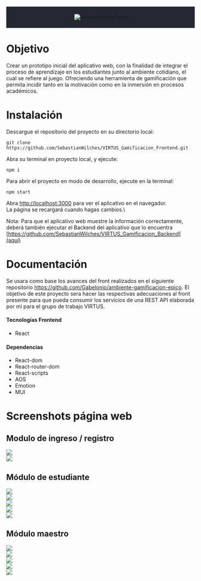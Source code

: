 <p align="center" style="padding: 20px; background: #252832">
    <img src="https://github.com/SebastianWilches/VIRTUS_Gamificacion_Frontend/blob/master/Documentacion/Banner.png" alt="Banner VirtusFront">
</p>

# Objetivo
Crear un prototipo inicial del aplicativo web, con la finalidad de integrar el proceso de aprendizaje en los estudiantes junto al ambiente cotidiano, el cual se refiere al juego. Ofreciendo una herramienta de gamificación que permita incidir tanto en la motivación como en la inmersión en procesos académicos. 

# Instalación
Descargue el repositorio del proyecto en su directorio local:
```
git clone https://github.com/SebastianWilches/VIRTUS_Gamificacion_Frontend.git
```
Abra su terminal en proyecto local, y ejecute:
```
npm i
```
Para abrir el proyecto en modo de desarrollo, ejecute en la terminal:
```
npm start
```
Abra [http://localhost:3000](http://localhost:3000) para ver el aplicativo en el navegador.\
La página se recargará cuando hagas cambios.\\

Nota: Para que el aplicativo web muestre la información correctamente, deberá también ejecutar el Backend del aplicativo que lo encuentra [https://github.com/SebastianWilches/VIRTUS_Gamificacion_Backend](aquí)

# Documentación
Se usara como base los avances del front realizados en el siguiente repositorio https://github.com/Gabelonio/ambiente-gamificacion-epico. El objetivo de este proyecto sera hacer las respectivas adecuaciones al front presente para que pueda consumir los servicios de una REST API elaborada por mí para el grupo de trabajo VIRTUS.

#### Tecnologías Frontend
- React
#### Dependencias
- React-dom
- React-router-dom
- React-scripts
- AOS
- Emotion
- MUI

# Screenshots página web
## Modulo de ingreso / registro
<div>
<img src="https://github.com/SebastianWilches/VIRTUS_Gamificacion_Frontend/blob/master/Documentacion/Inicio.png">
<div>
<div>
<img src="https://github.com/SebastianWilches/VIRTUS_Gamificacion_Frontend/blob/master/Documentacion/Registro.png">
<div>

## Módulo de estudiante
<div>
<img src="https://github.com/SebastianWilches/VIRTUS_Gamificacion_Frontend/blob/master/Documentacion/PerfilEstudiante.png">
<div>
<div>
<img src="https://github.com/SebastianWilches/VIRTUS_Gamificacion_Frontend/blob/master/Documentacion/ClasesEstudiante.png">
<div>
<div>
<img src="https://github.com/SebastianWilches/VIRTUS_Gamificacion_Frontend/blob/master/Documentacion/ActividadesEstudiante.png">
<div>
<div>
<img src="https://github.com/SebastianWilches/VIRTUS_Gamificacion_Frontend/blob/master/Documentacion/ActividadesEstudiante2.png">
<div>
<div>
<img src="https://github.com/SebastianWilches/VIRTUS_Gamificacion_Frontend/blob/master/Documentacion/ActividadesEstudiante3.png">
<div>

## Módulo maestro
<div>
<img src="https://github.com/SebastianWilches/VIRTUS_Gamificacion_Frontend/blob/master/Documentacion/PerfilMaestro.png">
<div>
<div>
<img src="https://github.com/SebastianWilches/VIRTUS_Gamificacion_Frontend/blob/master/Documentacion/ClasesMaestro.png">
<div>
<div>
<img src="https://github.com/SebastianWilches/VIRTUS_Gamificacion_Frontend/blob/master/Documentacion/ClasesMaestro2.png">
<div>
<div>
<img src="https://github.com/SebastianWilches/VIRTUS_Gamificacion_Frontend/blob/master/Documentacion/ActividadesMaestro.png">
<div>
<div>
<img src="https://github.com/SebastianWilches/VIRTUS_Gamificacion_Frontend/blob/master/Documentacion/ActividadesMaestro2.png">
<div>
